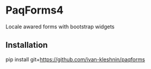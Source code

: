 # PaqForms4

Locale awared forms with bootstrap widgets

## Installation

pip install git+https://github.com/ivan-kleshnin/paqforms

